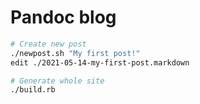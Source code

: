 # Pandoc blog

```bash
# Create new post
./newpost.sh "My first post!"
edit ./2021-05-14-my-first-post.markdown

# Generate whole site
./build.rb
```
